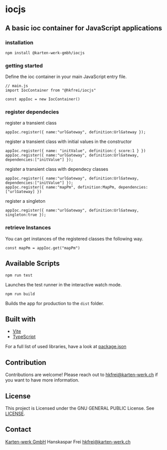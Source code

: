 # iocjs

## A basic ioc container for JavaScript applications

### installation

```
npm install @karten-werk-gmbh/iocjs
```

### getting started

Define the ioc container in your main JavaScript entry file.

```
// main.js
import IocContainer from "@hkfrei/iocjs"

const appIoc = new IocContainer()

```

### register dependecies

register a transient class

```
appIoc.register({ name:"urlGateway", definition:UrlGateway });
```

register a transient class with initial values in the constructor

```
appIoc.register({ name: "initValue", definition:{ score:1 } })
appIoc.register({ name:"urlGateway", definition:UrlGateway, dependencies:["initValue"] });
```

register a transient class with dependecy classes

```
appIoc.register({ name:"urlGateway", definition:UrlGateway, dependencies:["initValue"] });
appIoc.register({ name:"mapPm", definition:MapPm, dependencies:["urlGateway] })
```

register a singleton

```
appIoc.register({ name:"urlGateway", definition:UrlGateway, singleton:true });
```

### retrieve Instances

You can get instances of the registered classes the following way.

```
const mapPm = appIoc.get("mapPm")

```

## Available Scripts

```
npm run test
```

Launches the test runner in the interactive watch mode.<br />

```
npm run build
```

Builds the app for production to the `dist` folder.<br />

## Built with

- [Vite](https://vitejs.dev/)
- [TypeScript](https://www.typescriptlang.org/)

For a full list of used libraries, have a look at [package.json](package.json)

## Contribution

Contributions are welcome! Please reach out to [hkfrei@karten-werk.ch](mailto:hkfrei@karten-werk.ch) if you want to have more information.

## License

This project is Licensed under the GNU GENERAL PUBLIC License. See [LICENSE](LICENSE).

## Contact

[Karten-werk GmbH](https://karten-werk.ch)
Hanskaspar Frei
[hkfrei@karten-werk.ch](mailto:hkfrei@karten-werk.ch)
